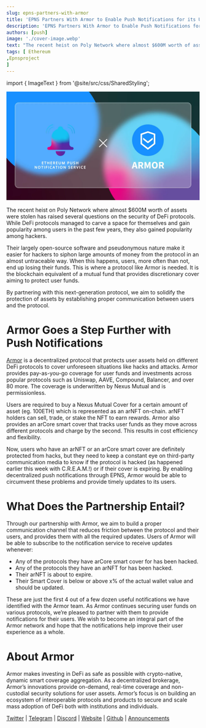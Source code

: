 ```yaml
---
slug: epns-partners-with-armor
title: 'EPNS Partners With Armor to Enable Push Notifications for its Users'
description: 'EPNS Partners With Armor to Enable Push Notifications for its Users'
authors: [push]
image: './cover-image.webp'
text: "The recent heist on Poly Network where almost $600M worth of assets were stolen has raised several questions on the security of DeFi protocols. While DeFi protocols managed to carve a space for themselves and gain popularity among users in the past few years, they also gained popularity among hackers."
tags: [ Ethereum
,Epnsproject
]
---
```

import { ImageText } from '@site/src/css/SharedStyling';

![Cover Image of EPNS Partners With Armor to Enable Push Notifications for its Users](./cover-image.webp)

<!--truncate-->

The recent heist on Poly Network where almost $600M worth of assets were stolen has raised several questions on the security of DeFi protocols. While DeFi protocols managed to carve a space for themselves and gain popularity among users in the past few years, they also gained popularity among hackers.

Their largely open-source software and pseudonymous nature make it easier for hackers to siphon large amounts of money from the protocol in an almost untraceable way. When this happens, users, more often than not, end up losing their funds. This is where a protocol like Armor is needed. It is the blockchain equivalent of a mutual fund that provides discretionary cover aiming to protect user funds.

By partnering with this next-generation protocol, we aim to solidify the protection of assets by establishing proper communication between users and the protocol.

Armor Goes a Step Further with Push Notifications
=================================================

[Armor](https://armor.fi/) is a decentralized protocol that protects user assets held on different DeFi protocols to cover unforeseen situations like hacks and attacks. Armor provides pay-as-you-go coverage for user funds and investments across popular protocols such as Uniswap, AAVE, Compound, Balancer, and over 80 more. The coverage is underwritten by Nexus Mutual and is permissionless.

Users are required to buy a Nexus Mutual Cover for a certain amount of asset (eg. 100ETH) which is represented as an arNFT on-chain. arNFT holders can sell, trade, or stake the NFT to earn rewards. Armor also provides an arCore smart cover that tracks user funds as they move across different protocols and charge by the second. This results in cost efficiency and flexibility.

Now, users who have an arNFT or an arCore smart cover are definitely protected from hacks, but they need to keep a constant eye on third-party communication media to know if the protocol is hacked (as happened earlier this week with C.R.E.A.M.!) or if their cover is expiring. By enabling decentralized push notifications through EPNS, Armor would be able to circumvent these problems and provide timely updates to its users.

What Does the Partnership Entail?
=================================

Through our partnership with Armor, we aim to build a proper communication channel that reduces friction between the protocol and their users, and provides them with all the required updates. Users of Armor will be able to subscribe to the notification service to receive updates whenever:

*   Any of the protocols they have arCore smart cover for has been hacked.
*   Any of the protocols they have an arNFT for has been hacked.
*   Their arNFT is about to expire.
*   Their Smart Cover is below or above x% of the actual wallet value and should be updated.

These are just the first 4 out of a few dozen useful notifications we have identified with the Armor team. As Armor continues securing user funds on various protocols, we’re pleased to partner with them to provide notifications for their users. We wish to become an integral part of the Armor network and hope that the notifications help improve their user experience as a whole.

About Armor
===========

Armor makes investing in DeFi as safe as possible with crypto-native, dynamic smart coverage aggregation. As a decentralized brokerage, Armor’s innovations provide on-demand, real-time coverage and non-custodial security solutions for user assets. Armor’s focus is on building an ecosystem of interoperable protocols and products to secure and scale mass adoption of DeFi both with institutions and individuals.

[Twitter](https://twitter.com/armorfi) | [Telegram](http://t.me/ArmorFi) | [Discord](https://discord.gg/8HuTB22) | [Website](https://armor.fi/) | [Github](https://github.com/ArmorFi) | [Announcements](http://t.me/armor_ann)

